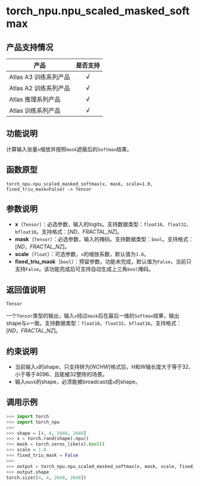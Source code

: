 # torch_npu.npu_scaled_masked_softmax

## 产品支持情况

| 产品                                                         | 是否支持 |
| ------------------------------------------------------------ | :------: |
|<term>Atlas A3 训练系列产品</term>            |    √     |
|<term>Atlas A2 训练系列产品</term>  | √   |
|<term>Atlas 推理系列产品</term>                                       |    √     |
|<term>Atlas 训练系列产品</term>                                       |    √     |

## 功能说明

计算输入张量`x`缩放并按照`mask`遮蔽后的`Softmax`结果。

## 函数原型

```
torch_npu.npu_scaled_masked_softmax(x, mask, scale=1.0, fixed_triu_mask=False) -> Tensor
```

## 参数说明

- **x**（`Tensor`）：必选参数，输入的logits。支持数据类型：`float16`、`float32`、`bfloat16`。支持格式：$[ND，FRACTAL\_NZ]$。
- **mask**（`Tensor`）：必选参数，输入的掩码。支持数据类型：`bool`。支持格式：$[ND，FRACTAL\_NZ]$。
- **scale**（`float`）：可选参数，`x`的缩放系数，默认值为`1.0`。
- **fixed_triu_mask**（`bool`）：预留参数，功能未完成，默认值为`False`，当前只支持`False`。该功能完成后可支持自动生成上三角`bool`掩码。

## 返回值说明
`Tensor`

一个`Tensor`类型的输出，输入`x`经过`mask`后在最后一维的`Softmax`结果，输出shape与`x`一致。支持数据类型：`float16`、`float32`、`bfloat16`。支持格式：$[ND，FRACTAL\_NZ]$。

## 约束说明

- 当前输入`x`的shape，只支持转为$[NCHW]$格式后，H和W轴长度大于等于32、小于等于4096、且能被32整除的场景。
- 输入`mask`的shape，必须能被broadcast成`x`的shape。

## 调用示例

```python
>>> import torch
>>> import torch_npu
>>> 
>>> shape = [4, 4, 2048, 2048]
>>> x = torch.rand(shape).npu()
>>> mask = torch.zeros_like(x).bool()
>>> scale = 1.0
>>> fixed_triu_mask = False
>>> 
>>> output = torch_npu.npu_scaled_masked_softmax(x, mask, scale, fixed_triu_mask)
>>> output.shape
torch.size([4, 4, 2048, 2048])
```

